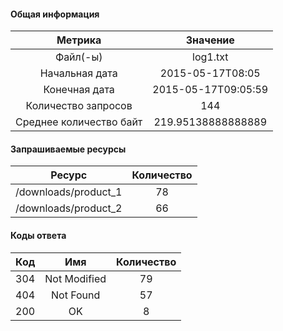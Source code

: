 #### Общая информация

|Метрика                  |Значение                 |
|:-----------------------:|:-----------------------:|
|Файл(-ы)                 |log1.txt                 |log2.txt                 |report-2023-11-20_13-1...|
|Начальная дата           |2015-05-17T08:05         |
|Конечная дата            |2015-05-17T09:05:59      |
|Количество запросов      |144                      |
|Среднее количество байт  |219.95138888888889       |
#### Запрашиваемые ресурсы

|Ресурс                   |Количество               |
|:-----------------------:|:-----------------------:|
|/downloads/product_1     |78                       |
|/downloads/product_2     |66                       |
#### Коды ответа

|Код                      |Имя                      |Количество               |
|:-----------------------:|:-----------------------:|:-----------------------:|
|304                      |Not Modified             |79                       |
|404                      |Not Found                |57                       |
|200                      |OK                       |8                        |
